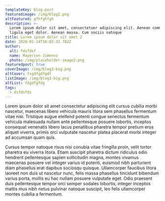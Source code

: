```yaml
---
templateKey: blog-post
featuredimage: /img/blog2.png
altFeatured: gfhfghfgh
description: >-
  Lorem ipsum dolor sit amet, consectetuer adipiscing elit. Aenean commodo
  ligula eget dolor. Aenean massa. Cum sociis natoque
title: Lorem ipsum dolor sit amet 2
date: 2020-01-14T16:02:32.782Z
author:
  alt: fdsfdsf
  name: Mayerson Jimenez
  photo: /img/placeholder-image2.png
featuredpost: true
coverImage: /img/blog3-big.png
altCover: fsgdfgdfgdf
listImage: /img/blog3-big.png
altList: fdgdfgfdg
tags:
  - dsfdsfds
---
```

Lorem ipsum dolor sit amet consectetur adipiscing elit cursus cubilia morbi nascetur, maecenas libero vehicula mauris litora sem phasellus fermentum vitae nisi. Tristique augue eleifend potenti congue senectus fermentum vehicula malesuada nullam ante pellentesque posuere lobortis, inceptos consequat venenatis libero lacus penatibus pharetra tempor pretium eros aliquet viverra, primis orci vulputate nascetur platea placerat morbi integer ad accumsan quam quis.



Cursus tempor natoque risus nisi conubia vitae fringilla proin, velit tortor pharetra eu viverra litora. Etiam suscipit pharetra dictum ridiculus odio hendrerit pellentesque sapien sollicitudin magna, montes vivamus maecenas posuere vel integer varius id potenti, euismod nibh parturient diam phasellus erat dapibus sociosqu quisque. Ullamcorper faucibus litora laoreet non duis ut nascetur nunc, felis massa phasellus tincidunt bibendum varius porta, mollis eu hac nullam posuere vulputate eget. Odio praesent duis pellentesque tempor orci semper sodales lobortis, integer inceptos mattis mus nibh netus pulvinar natoque suscipit, leo felis ullamcorper montes cubilia a fermentum.
